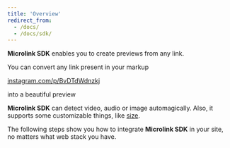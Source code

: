 ```yaml
---
title: 'Overview'
redirect_from:
  - /docs/
  - /docs/sdk/
---
```


**Microlink SDK** enables you to create previews from any link.

You can convert any link present in your markup

[instagram.com/p/BvDTdWdnzkj](https://instagram.com/p/BvDTdWdnzkj)

into a beautiful preview

<Microlink url='https://instagram.com/p/BvDTdWdnzkj/' />

**Microlink SDK** can detect video, audio or image automagically. Also, it supports some customizable things, like [size](size).

<Microlink url='https://instagram.com/p/BvDTdWdnzkj/' media='video' size='large' />

The following steps show you how to integrate **Microlink SDK** in your site, no matters what web stack you have.
